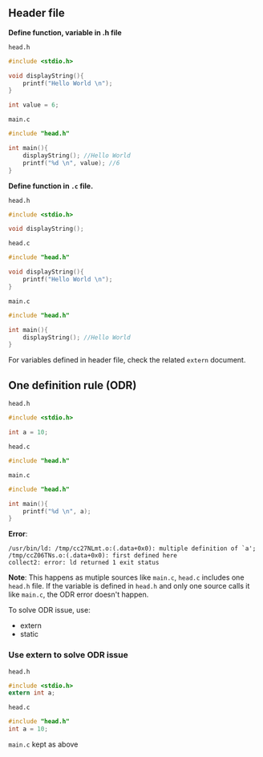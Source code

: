 ## Header file

**Define function, variable in .h file**

``head.h``

```c
#include <stdio.h>

void displayString(){
	printf("Hello World \n");
}

int value = 6;
```

``main.c``

```c
#include "head.h"

int main(){
	displayString(); //Hello World
	printf("%d \n", value); //6
}
```

**Define function in ``.c`` file.**

``head.h``

```cpp
#include <stdio.h>

void displayString();
```

``head.c``

```cpp
#include "head.h"

void displayString(){
    printf("Hello World \n");
}
```

``main.c``

```c
#include "head.h"

int main(){
	displayString(); //Hello World
}
```

For variables defined in header file, check the related ``extern`` document.

## One definition rule (ODR)

``head.h``

```c
#include <stdio.h>

int a = 10;
```
``head.c``
```c
#include "head.h"
```

``main.c``

```c
#include "head.h"

int main(){
	printf("%d \n", a);
}
```

**Error**: 

```
/usr/bin/ld: /tmp/cc27NLmt.o:(.data+0x0): multiple definition of `a'; /tmp/ccZ06TNs.o:(.data+0x0): first defined here
collect2: error: ld returned 1 exit status
```
**Note**: This happens as mutiple sources like ``main.c``, ``head.c`` includes one ``head.h`` file. If the variable is defined in ``head.h`` and only one source calls it like ``main.c``, the ODR error doesn't happen.

To solve ODR issue, use:

* extern
* static

### Use extern to solve ODR issue

``head.h``

```c
#include <stdio.h>
extern int a;
```
``head.c``
```c
#include "head.h"
int a = 10;
```
``main.c`` kept as above

